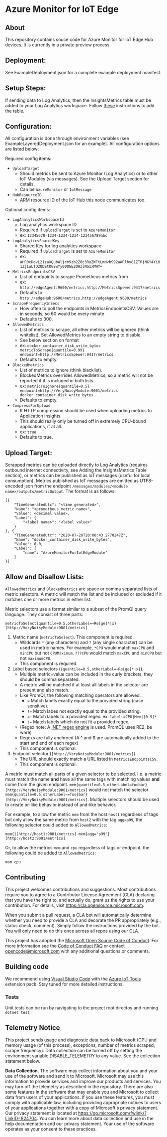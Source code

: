 # Azure Monitor for IoT Edge

## About
This repository contains souce code for Azure Monitor for IoT Edge Hub devices. It is currently in a private preview process.

## Deployment:
See ExampleDeployment.json for a complete example deployment manifest.


## Setup Steps:
If sending data to Log Analytics, then the InsightsMetrics table must be added to your Log Analytics workspace. Follow [these](https://github.com/Microsoft/OMS-docker/blob/ci_feature_prod/docs/solution-onboarding.md) instructions to add the table.


## Configuration:
All configuration is done through environment variables (see ExampleLayeredDeployment.json for an example). All configuration options are listed below:

Required config items:
- `UploadTarget`
    - Should metrics be sent to Azure Monitor (Log Analytics) or to other IoT Modules (via messages). See the Upload Target section for details.
    - Can be `AzureMonitor` or `IotMessage`
- `HubResourceID`
    - ARM resource ID of the IoT Hub this node communicates too.
    

Optional config items:
- `LogAnalyticsWorkspaceId`
    - Log analytics workspace ID
    - Required if `UploadTarget` is set to `AzureMonitor`
    - ex: `12345678-1234-1234-1234-123456789abc`
- `LogAnalyticsSharedKey`
    - Shared Key for log analytics workspace
    - Required if `UploadTarget` is set to `AzureMonitor`
    - ex: `aHR0cDovL21zaXQubWljcm9zb2Z0c3RyZWFtLmNvbS92aWRlby81ZTRjNGY4Yi01ZjIwLTQ2ODEtOGEwYy00OGE2OWZlNGIxMWY=`
- `MetricsEndpointsCSV`
    - List of endpoints to scrape Prometheus metrics from
    - ex: `http://edgeAgent:9600/metrics,http://MetricsSpewer:9417/metrics`
    - Defaults to `http://edgeHub:9600/metrics,http://edgeAgent:9600/metrics`
- `ScrapeFrequencyInSecs`
    - How often to poll the endpoints in MetricsEndpointsCSV. Values are in seconds, so 60 would be every minute
    - Defaults to 300.
- `AllowedMetrics`
    - List of metrics to scrape, all other metrics will be ignored (think whitelist). Set AllowedMetrics to an empty string to disable.
    - See below section on format
    - ex: `docker_container_disk_write_bytes metricToScrape{quantile=0.99} endpoint=http://MetricsSpewer:9417/metrics`
    - Defaults to empty.
- `BlockedMetrics`
    - List of metrics to ignore (think blacklist).
    - BlockedMetrics overrides AllowedMetrics, so a metric will not be reported if it is included in both lists.
    - ex: `metricToIgnore{quantile=0.5} endpoint=http://VeryNoisyModule:9001/metrics docker_container_disk_write_bytes`
    - Defaults to empty.
- `CompressForUpload`
    - If HTTP compression should be used when uploading metrics to Application Insights.
    - This should really only be turned off in extremely CPU-bound applications, if at all.
    - ex: `true`
    - Defaults to true.


## Upload Target:

Scrapped metrics can be uploaded directly to Log Analytics (requires outbound internet connectivity, see Adding the InsightsMetrics Table section), or metrics can be published as IoT messages (useful for local consumption).
Metrics published as IoT messages are emitted as UTF8-encoded json from the endpoint `/messages/modules/<module name>/outputs/metricOutput`. The format is as follows:

```
[{
    "TimeGeneratedUtc": "<time generated>",
    "Name": "<prometheus metric name>",
    "Value": <decimal value>,
    "Label": {
        "<label name>": "<label value>"
    }
}, {
    "TimeGeneratedUtc": "2020-07-28T20:00:43.2770247Z",
    "Name": "docker_container_disk_write_bytes",
    "Value": 0.0,
    "Label": {
        "name": "AzureMonitorForIotEdgeModule"
    }
}]
```


## Allow and Disallow Lists:

`AllowedMetrics` and `BlockedMetrics` are space or comma separated lists of metric selectors. A metric will match the list and be included or excluded if it matches one or more metrics in either list. 

Metric selectors use a format similar to a subset of the PromQl query language. They consist of three parts:

``` metricToSelect{quantile=0.5,otherLabel=~Re[ge]*|x}[http://VeryNoisyModule:9001/metrics] ```

1. Metric name (`metricToSelect`). This component is required.
    - Wildcards `*` (any characters) and `?` (any single character) can be used in metric names. For example, `*CPU` would match `maxCPU` and `minCPU` but not `CPUMaximum`. `???CPU` would match `maxCPU` and `minCPU` but not `maximumCPU`.
    - This component is required.
2. Label based selectors (`{quantile=0.5,otherLabel=~Re[ge]*|x}`). 
    - Multiple metric=value can be included in the curly brackets, they should be comma separated.
    - A metric will be matched if at least all labels in the selector are present and also match.
    - Like PromQl, the following matching operators are allowed.
        - `=` Match labels exactly equal to the provided string (case sensitive).
        - `!=` Match labes not exactly equal to the provided string.
        - `=~` Match labels to a provided regex. ex: `label~=CPU|Mem|[0-9]*`
        - `!=` Match labels which do not fit a provided regex.
    - (Regex note: A [.NET regex engine](https://docs.microsoft.com/en-us/dotnet/standard/base-types/regular-expression-language-quick-reference) is used. PromQL uses RE2, be ware)
    - Regexs are fully anchroed (A ^ and $ are automatically added to the start and end of each regex)
    - This component is optional.
3. Endpoint selector (`[http://VeryNoisyModule:9001/metrics]`).
    - The URL should exactly match a URL listed in `MetricsEndpointsCSV`.
    - This component is optional.

A metric must match all parts of a given selector to be selected. I.e. a metric must match the name **and** have all the same tags with matching values **and** come from the given endpoint. `mem{quantile=0.5,otherLabel=foobar}[http://VeryNoisyModule:9001/metrics]` would not match the selector `mem{quantile=0.5,otherLabel~=foo|bar}[http://VeryNoisyModule:9001/metrics]`. Multiple selectors should be used to create or-like behavior instead of and-like behavior.


For example, to allow the metric `mem` from the host `host1` regardless of tags but only allow the same metric from `host2` with the tag `agg=p99`, the following selector could added to `AllowedMetrics`:

```
mem{}[http://host1:9001/metrics] mem{agg="p99"}[http://host2:9001/metrics]
```

Or, to allow the metrics `mem` and `cpu` regardless of tags or endpoint, the following could be added to `AllowedMetrics`:
```
mem cpu
```


## Contributing

This project welcomes contributions and suggestions.  Most contributions require you to agree to a
Contributor License Agreement (CLA) declaring that you have the right to, and actually do, grant us
the rights to use your contribution. For details, visit https://cla.opensource.microsoft.com.

When you submit a pull request, a CLA bot will automatically determine whether you need to provide
a CLA and decorate the PR appropriately (e.g., status check, comment). Simply follow the instructions
provided by the bot. You will only need to do this once across all repos using our CLA.

This project has adopted the [Microsoft Open Source Code of Conduct](https://opensource.microsoft.com/codeofconduct/).
For more information see the [Code of Conduct FAQ](https://opensource.microsoft.com/codeofconduct/faq/) or
contact [opencode@microsoft.com](mailto:opencode@microsoft.com) with any additional questions or comments.



## Building code

We recommend using [Visual Studio Code](https://code.visualstudio.com/) with the [Azure IoT Tools](https://marketplace.visualstudio.com/items?itemName=vsciot-vscode.azure-iot-tools) extension pack. Stay tuned for more detailed instructions.

### Tests
Unit tests can be run by navigating to the project root directoy and running `dotnet test`



## Telemetry Notice

This project sends usage and diagnostic data back to Microsoft (CPU and memory usage (of this process), exceptions, number of metrics scraped, scrape frequency). Data collection can be turned off by setting the environment variable DISABLE_TELEMETRY to any value. See the collection statement below.

**Data Collection.** The software may collect information about you and your use of the software and send it to Microsoft. Microsoft may use this information to provide services and improve our products and services. You may turn off the telemetry as described in the repository. There are also some features in the software that may enable you and Microsoft to collect data from users of your applications. If you use these features, you must comply with applicable law, including providing appropriate notices to users of your applications together with a copy of Microsoft's privacy statement. Our privacy statement is located at https://go.microsoft.com/fwlink/?LinkID=824704. You can learn more about data collection and use in the help documentation and our privacy statement. Your use of the software operates as your consent to these practices.
